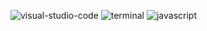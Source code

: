 ![visual-studio-code](https://user-images.githubusercontent.com/84683680/122655535-4c729300-d153-11eb-9ef5-f50182627d63.png)
![terminal](https://user-images.githubusercontent.com/84683680/122655538-4ed4ed00-d153-11eb-9714-467588765873.png)
![javascript](https://user-images.githubusercontent.com/84683680/122655539-509eb080-d153-11eb-97a7-4dafd78d1c54.png)
